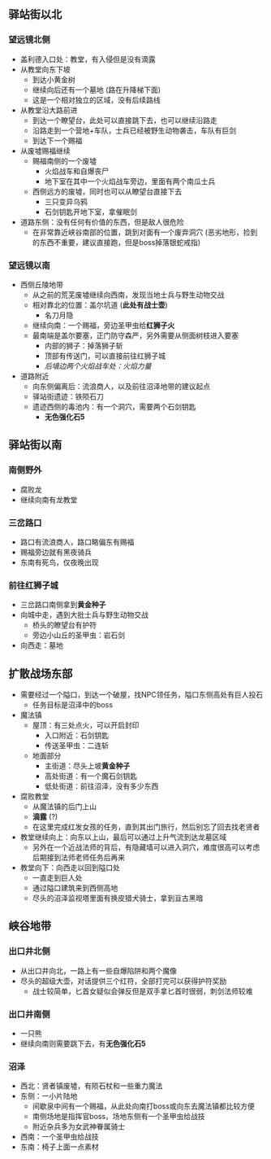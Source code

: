 ## 驿站街以北
### 望远镜北侧
- 盖利德入口处：教堂，有入侵但是没有滴露
- 从教堂向东下坡
	- 到达小黄金树
	- 继续向后还有一个墓地 (路在升降梯下面)
	- 这是一个相对独立的区域，没有后续路线
- 从教堂沿大路前进
	- 到达一个瞭望台，此处可以直接跳下去，也可以继续沿路走
	- 沿路走到一个营地+车队，士兵已经被野生动物袭击，车队有巨剑
	- 到达下一个赐福
- 从废墟赐福继续
	- 赐福南侧的一个废墟
		- 火焰战车和自爆丧尸
		- 地下室在其中一个火焰战车旁边，里面有两个南瓜士兵
	- 西侧远方的废墟，同时也可以从瞭望台直接下去
		- 三只变异乌鸦
		- 石剑钥匙开地下室，拿催眠剑
- 道路东侧：没有任何有价值的东西，但是敌人很危险
	- 在非常靠近峡谷南部的位置，跳到对面有一个废弃洞穴 (恶劣地形，捡到的东西不重要，建议直接跑，但是boss掉落银蛇戒指)

### 望远镜以南
- 西侧丘陵地带
	- 从之前的荒芜废墟继续向西南，发现当地士兵与野生动物交战
	- 相对靠北的位置：盖尔坑道 (**此处有战士壶**)
		- 名刀月隐
	- 继续向南：一个赐福，旁边圣甲虫给**红狮子火**
	- 最南端是盖尔要塞，正门防守森严，另外需要从侧面树枝进入要塞
		- 内部的狮子：掉落狮子斩
		- 顶部有传送门，可以直接前往红狮子城
		- *后墙边两个火焰战车处：火焰力量*
- 道路附近
	- 向东侧偏离后：流浪商人，以及前往沼泽地带的建议起点
	- 驿站街遗迹：铁陨石刀
	- 遗迹西侧的毒池内：有一个洞穴，需要两个石剑钥匙
		- **无色强化石5**

## 驿站街以南
### 南侧野外
- 腐败龙
- 继续向南有龙教堂

### 三岔路口
- 路口有流浪商人，路口略偏东有赐福
- 赐福旁边就有黑夜骑兵
- 东南有死鸟，仅夜晚出现

### 前往红狮子城
- 三岔路口南侧拿到**黄金种子**
- 向城中走，遇到大批士兵与野生动物交战
	- 桥头的瞭望台有护符
	- 旁边小山丘的圣甲虫：岩石剑
- 向西走：墓地

## 扩散战场东部
- 需要经过一个隘口，到达一个破屋，找NPC领任务，隘口东侧高处有巨人投石
	- 任务目标是沼泽中的boss
- 魔法镇
	- 屋顶：有三处点火，可以开启封印
		- 入口附近：石剑钥匙
		- 传送圣甲虫：二连斩
	- 地面部分
		- 主街道：尽头上坡**黄金种子**
		- 高处街道：有一个魔石剑钥匙
		- 低处街道：前往沼泽，没有多少东西
- 腐败教堂
	- 从魔法镇的后门上山
	- **滴露** (?)
	- 在这里完成红发女孩的任务，直到其出门旅行，然后别忘了回去找老贤者
- 教堂继续向上：向东以上山，最后可以通过上升气流到达龙墓区域
	- 另外在一个近战法师的背后，有隐藏墙可以进入洞穴，难度很高可以考虑后期接到法师老师任务后再来
- 教堂向下：向西走以回到隘口处
	- 一直走到巨人处
	- 通过隘口建筑来到西侧高地
	- 尽头的沼泽监视塔里面有换皮猎犬骑士，拿到亘古黑暗

## 峡谷地带
### 出口井北侧
- 从出口井向北，一路上有一些自爆陷阱和两个魔像
- 尽头的超级大壶，对话提供三个红符，全部打完可以获得护符奖励
	- 战士较简单，匕首女疑似会弹反但是双手拿匕首时很弱，刺剑法师较难

### 出口井南侧
- 一只熊
- 继续向南则需要跳下去，有**无色强化石5**

### 沼泽
- 西北：贤者镇废墟，有陨石杖和一些重力魔法
- 东侧：一小片陆地
	- 间歇泉中间有一个赐福，从此处向南打boss或向东去魔法镇都比较方便
	- 南侧场地是指挥官boss，场地东侧有一个圣甲虫给战技
	- 附近杂兵多为女武神眷属骑士
- 西南：一个圣甲虫给战技
- 东南：椅子上面一点素材
